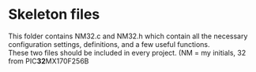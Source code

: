 # Skeleton files
This folder contains NM32.c and NM32.h which contain all the necessary configuration settings, definitions, and a few useful functions.  
These two files should be included in every project. (NM = my initials, 32 from PIC**32**MX170F256B
